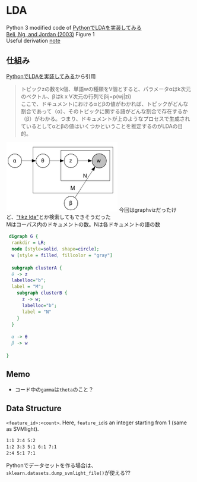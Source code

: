 # LDA
Python 3 modified code of [PythonでLDAを実装してみる](http://satomacoto.blogspot.jp/2009/12/pythonlda.html)  
[Beli, Ng, and Jordan (2003)](http://www.jmlr.org/papers/volume3/blei03a/blei03a.pdf) Figure 1  
Useful derivation [note](http://chasen.org/~daiti-m/paper/lda-fullvb.pdf)


## 仕組み
[PythonでLDAを実装してみる](http://satomacoto.blogspot.jp/2009/12/pythonlda.html)から引用
> トピックzの数をk個、単語wの種類をV個とすると、パラメータαはk次元のベクトル、βはk x V次元の行列でβij=p(wj|zi)  
> ここで、ドキュメントにおけるαとβの値がわかれば、トピックがどんな割合であって（α）、そのトピックに関する語がどんな割合で存在するか（β）がわかる。つまり、ドキュメントが上のようなプロセスで生成されているとしてαとβの値はいくつかということを推定するのがLDAの目的。

<img src="model.png" width="300"> 今回はgraphvizだったけど、["tikz lda"](https://www.google.co.jp/webhp?sourceid=chrome-instant&ion=1&espv=2&ie=UTF-8#safe=off&q=tikz+lda)とか検索してもできそうだった  
Mはコーパス内のドキュメントの数。Nは各ドキュメントの語の数
```dot
 digraph G {
  rankdir = LR;
  node [style=solid, shape=circle];
  w [style = filled, fillcolor = "gray"]

  subgraph clusterA {
  θ -> z 
  labelloc="b";
  label = "M";
    subgraph clusterB {
      z -> w;
      labelloc="b";
      label = "N"
    }
  }

  α -> θ
  β -> w
  
}
```

## Memo
* コード中の`gamma`は`theta`のこと？
 
## Data Structure
`<feature_id>:<count>`. Here, `feature_id`is an integer starting from 1 (same as SVMlight).
```txt
1:1 2:4 5:2
1:2 3:3 5:1 6:1 7:1
2:4 5:1 7:1
```
Pythonでデータセットを作る場合は、`sklearn.datasets.dump_svmlight_file()`が使える??
